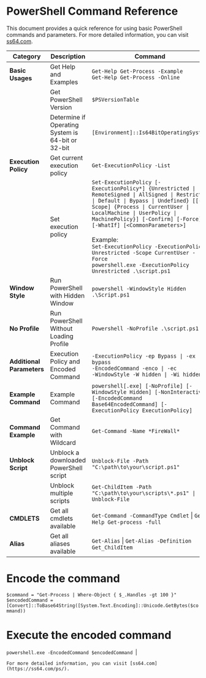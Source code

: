 # PowerShell Command Reference

This document provides a quick reference for using basic PowerShell commands and parameters. For more detailed information, you can visit [ss64.com](https://ss64.com/ps/).

| **Category**                 | **Description**                                      | **Command**                                                                                                                                                                                                                     |
|------------------------------|------------------------------------------------------|---------------------------------------------------------------------------------------------------------------------------------------------------------------------------------------------------------------------------------|
| **Basic Usages**             | Get Help and Examples                                | `Get-Help Get-Process -Example`<br>`Get-Help Get-Process -Online`                                                                                                                                                               |
|                              | Get PowerShell Version                               | `$PSVersionTable`                                                                                                                                                                                                               |
|                              | Determine if Operating System is 64-bit or 32-bit    | `[Environment]::Is64BitOperatingSystem`                                                                                                                                                                                         |
| **Execution Policy**         | Get current execution policy                         | `Get-ExecutionPolicy -List`                                                                                                                                                                                                     |
|                              | Set execution policy                                 | `Set-ExecutionPolicy [-ExecutionPolicy*] {Unrestricted \| RemoteSigned \| AllSigned \| Restricted \| Default \| Bypass \| Undefined} [[-Scope] {Process \| CurrentUser \| LocalMachine \| UserPolicy \| MachinePolicy}] [-Confirm] [-Force] [-WhatIf] [<CommonParameters>]`<br><br>Example:<br>`Set-ExecutionPolicy -ExecutionPolicy Unrestricted -Scope CurrentUser -Force`<br>`powershell.exe -ExecutionPolicy Unrestricted .\script.ps1`  |
| **Window Style**             | Run PowerShell with Hidden Window                    | `powershell -WindowStyle Hidden .\Script.ps1`                                                                                                                                                                                   |
| **No Profile**               | Run PowerShell Without Loading Profile               | `Powershell -NoProfile .\script.ps1`                                                                                                                                                                                            |
| **Additional Parameters**    | Execution Policy and Encoded Command                 | `-ExecutionPolicy -ep Bypass \| -ex bypass `<br>`-EncodedCommand -enco \| -ec`<br>`-WindowStyle -W hidden \| -Wi hidden`                                                                                                                                           |
| **Example Command**          | Example Command                                      | `powershell[.exe] [-NoProfile] [-WindowStyle Hidden] [-NonInteractive] [-EncodedCommand Base64EncodedCommand] [-ExecutionPolicy ExecutionPolicy]`                                                                               |
| **Command Example**          | Get Command with Wildcard                            | `Get-Command -Name *FireWall*`                                                                                                                                                                                                  |
| **Unblock Script**           | Unblock a downloaded PowerShell script               | `Unblock-File -Path "C:\path\to\your\script.ps1"`                                                                                                                                                                               |
|                              | Unblock multiple scripts                             | `Get-ChildItem -Path "C:\path\to\your\scripts\*.ps1" \| Unblock-File`                                                                                                                                                              |
| **CMDLETS**   | Get all cmdlets available                              | `Get-Command -CommandType Cmdlet` \| `Get-Help Get-process -full`                                                                                                                                                                                       |
|      **Alias**                        | Get all aliases available                            | `Get-Alias` \| `Get-Alias -Definition Get_ChildItem `           |


# Encode the command
`$command = "Get-Process | Where-Object { $_.Handles -gt 100 }"`
`$encodedCommand = [Convert]::ToBase64String([System.Text.Encoding]::Unicode.GetBytes($command))`

# Execute the encoded command
`powershell.exe -EncodedCommand $encodedCommand `|
```
For more detailed information, you can visit [ss64.com](https://ss64.com/ps/).
